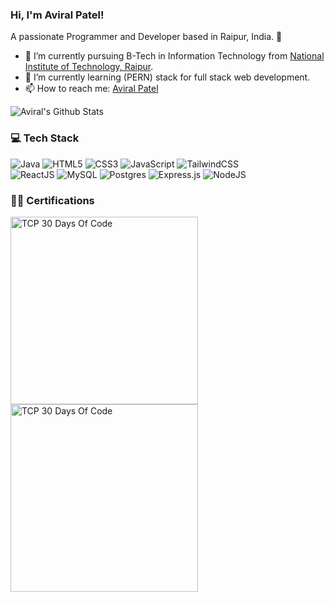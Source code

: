 ### Hi, I'm Aviral Patel!

A passionate Programmer and Developer based in Raipur, India. 📍

- 🔭 I’m currently pursuing B-Tech in Information Technology from [National Institute of Technology, Raipur](https://nitrr.ac.in/).
- 🌱 I’m currently learning (PERN) stack for full stack web development.
- 📫 How to reach me: [Aviral Patel](https://www.linkedin.com/in/aviralpatel/)


![Aviral's Github Stats](https://github-readme-stats.vercel.app/api?username=AviralPatel0526&show_icons=true&theme=transparent)

### 💻 Tech Stack
<!-- Badges from https://github.com/Ileriayo/markdown-badges -->
![Java](https://img.shields.io/badge/java-%23ED8B00.svg?style=for-the-badge&logo=openjdk&logoColor=white)
![HTML5](https://img.shields.io/badge/html5-%23E34F26.svg?style=for-the-badge&logo=html5&logoColor=white)
![CSS3](https://img.shields.io/badge/css3-%231572B6.svg?style=for-the-badge&logo=css3&logoColor=white)
![JavaScript](https://img.shields.io/badge/javascript-%23323330.svg?style=for-the-badge&logo=javascript&logoColor=%23F7DF1E)
![TailwindCSS](https://img.shields.io/badge/tailwindcss-%2338B2AC.svg?style=for-the-badge&logo=tailwind-css&logoColor=white)</br>
![ReactJS](https://img.shields.io/badge/react-%2320232a.svg?style=for-the-badge&logo=react&logoColor=%2361DAFB)
![MySQL](https://img.shields.io/badge/mysql-4479A1.svg?style=for-the-badge&logo=mysql&logoColor=white)
![Postgres](https://img.shields.io/badge/postgres-%23316192.svg?style=for-the-badge&logo=postgresql&logoColor=white)
![Express.js](https://img.shields.io/badge/express.js-%23404d59.svg?style=for-the-badge&logo=express&logoColor=%2361DAFB)
![NodeJS](https://img.shields.io/badge/node.js-6DA55F?style=for-the-badge&logo=node.js&logoColor=white)

### 🧑‍🦱 Certifications
<p>
<img src="https://media.licdn.com/dms/image/D4D22AQEimbyX3Uu58Q/feedshare-shrink_2048_1536/0/1693590390064?e=1718841600&v=beta&t=RoPM-G9VVt5aBrZIseFo61MhZKo8uZoWM7Z9fZfQEmI" alt="TCP 30 Days Of Code" height="300">
<img src="https://media.licdn.com/dms/image/D4D22AQFxcaYv2xhoOA/feedshare-shrink_2048_1536/0/1698586706646?e=1718841600&v=beta&t=lBSaZCEiGaeebO4TawS4R_zLwsuWnDWMJtT4AhJTAaw" alt="TCP 30 Days Of Code" height="300">
</p>
